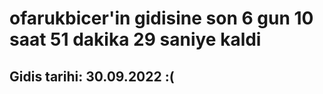 # ofarukbicer'in gidisine son 6 gun 10 saat 51 dakika 29 saniye kaldi

## Gidis tarihi: 30.09.2022 :(